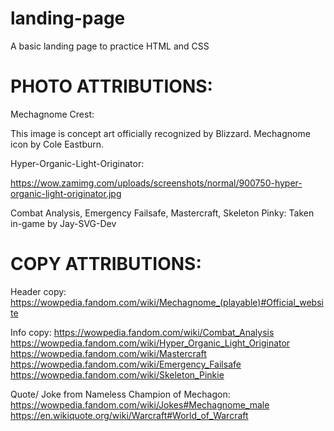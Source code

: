 # landing-page
A basic landing page to practice HTML and CSS

PHOTO ATTRIBUTIONS:
=============================================
Mechagnome Crest: 

This image is concept art officially recognized by Blizzard.
Mechagnome icon by Cole Eastburn.

Hyper-Organic-Light-Originator:

https://wow.zamimg.com/uploads/screenshots/normal/900750-hyper-organic-light-originator.jpg

Combat Analysis, Emergency Failsafe, Mastercraft, Skeleton Pinky:
Taken in-game by Jay-SVG-Dev

COPY ATTRIBUTIONS:
=============================================
Header copy:
https://wowpedia.fandom.com/wiki/Mechagnome_(playable)#Official_website

Info copy:
https://wowpedia.fandom.com/wiki/Combat_Analysis
https://wowpedia.fandom.com/wiki/Hyper_Organic_Light_Originator
https://wowpedia.fandom.com/wiki/Mastercraft
https://wowpedia.fandom.com/wiki/Emergency_Failsafe
https://wowpedia.fandom.com/wiki/Skeleton_Pinkie


Quote/ Joke from Nameless Champion of Mechagon:
https://wowpedia.fandom.com/wiki/Jokes#Mechagnome_male
https://en.wikiquote.org/wiki/Warcraft#World_of_Warcraft